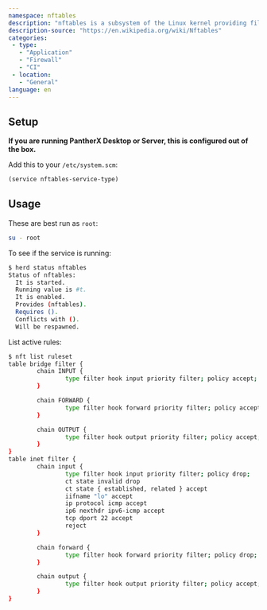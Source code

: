 ```yaml
---
namespace: nftables
description: "nftables is a subsystem of the Linux kernel providing filtering and classification of network packets/datagrams/frames. It has been available since Linux kernel 3.13 released on 19 January 2014."
description-source: "https://en.wikipedia.org/wiki/Nftables"
categories:
 - type:
   - "Application"
   - "Firewall"
   - "CI"
 - location:
   - "General"
language: en
---
```


## Setup

**If you are running PantherX Desktop or Server, this is configured out of the box.**

Add this to your `/etc/system.scm`:

```scheme
(service nftables-service-type)
```

## Usage

These are best run as `root`:

```bash
su - root
```

To see if the service is running:

```bash
$ herd status nftables
Status of nftables:
  It is started.
  Running value is #t.
  It is enabled.
  Provides (nftables).
  Requires ().
  Conflicts with ().
  Will be respawned.
```

List active rules:

```bash
$ nft list ruleset
table bridge filter {
        chain INPUT {
                type filter hook input priority filter; policy accept;
        }

        chain FORWARD {
                type filter hook forward priority filter; policy accept;
        }

        chain OUTPUT {
                type filter hook output priority filter; policy accept;
        }
}
table inet filter {
        chain input {
                type filter hook input priority filter; policy drop;
                ct state invalid drop
                ct state { established, related } accept
                iifname "lo" accept
                ip protocol icmp accept
                ip6 nexthdr ipv6-icmp accept
                tcp dport 22 accept
                reject
        }

        chain forward {
                type filter hook forward priority filter; policy drop;
        }

        chain output {
                type filter hook output priority filter; policy accept;
        }
}
```
